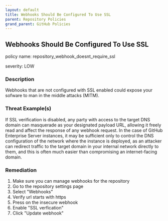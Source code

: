 ```yaml
---
layout: default
title: Webhooks Should Be Configured To Use SSL
parent: Repository Policies
grand_parent: GitHub Policies
---
```



## Webhooks Should Be Configured To Use SSL
policy name: repository_webhook_doesnt_require_ssl

severity: LOW

### Description
Webhooks that are not configured with SSL enabled could expose your sofware to man in the middle attacks (MITM).

### Threat Example(s)
If SSL verification is disabled, any party with access to the target DNS domain can masquerade as your designated payload URL, allowing it freely read and affect the response of any webhook request.
In the case of GitHub Enterprise Server instances, it may be sufficient only to control the DNS configuration of the network where the instance is deployed, as an attacker can redirect traffic to the target domain in your internal network directly to them, and this is often much easier than compromising an internet-facing domain.



### Remediation
1. Make sure you can manage webhooks for the repository
2. Go to the repository settings page
3. Select "Webhooks"
4. Verify url starts with https
5. Press on the insecure webhook
6. Enable "SSL verfication"
7. Click "Update webhook"



